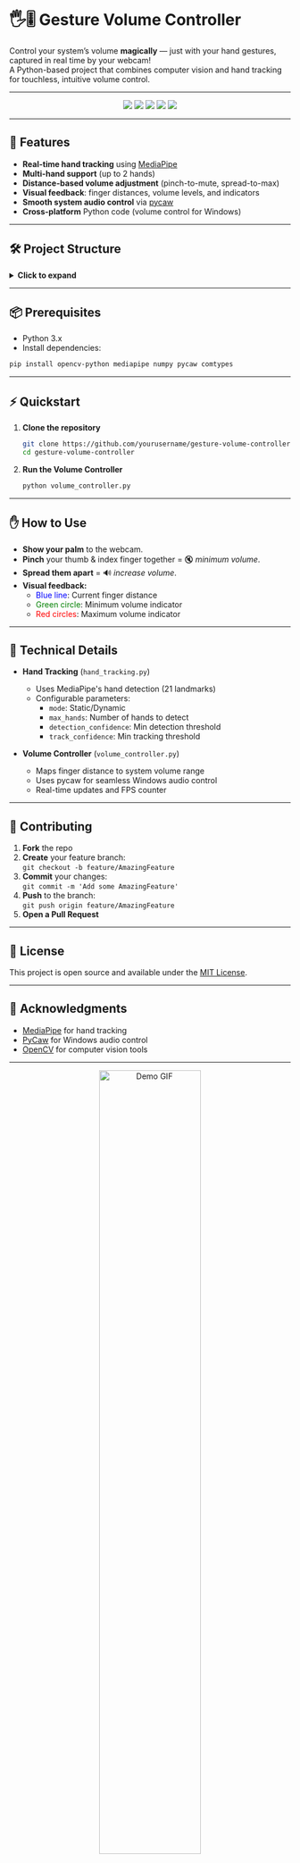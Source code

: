 # 🖐️🎚️ Gesture Volume Controller

Control your system’s volume **magically** — just with your hand gestures, captured in real time by your webcam!  
A Python-based project that combines computer vision and hand tracking for touchless, intuitive volume control.

---

<p align="center">
  <img src="https://img.shields.io/badge/Python-3.x-blue?logo=python" />
  <img src="https://img.shields.io/badge/OpenCV-✓-green?logo=opencv" />
  <img src="https://img.shields.io/badge/MediaPipe-✓-orange?logo=google" />
  <img src="https://img.shields.io/badge/pycaw-✓-purple" />
  <img src="https://img.shields.io/badge/License-MIT-yellow" />
</p>

---

## 🚀 Features

- **Real-time hand tracking** using [MediaPipe](https://google.github.io/mediapipe/)
- **Multi-hand support** (up to 2 hands)
- **Distance-based volume adjustment** (pinch-to-mute, spread-to-max)
- **Visual feedback**: finger distances, volume levels, and indicators
- **Smooth system audio control** via [pycaw](https://github.com/AndreMiras/pycaw)
- **Cross-platform** Python code (volume control for Windows)

---

## 🛠️ Project Structure

<details>
<summary><strong>Click to expand</strong></summary>

```
gesture-volume-controller/
├── hand_tracking.py        # Custom hand tracking class (MediaPipe)
├── volume_controller.py    # Main app: gesture-based volume control
├── README.md               # Project documentation
└── ...                     # Other supporting files/scripts
```
</details>

---

## 📦 Prerequisites

- Python 3.x
- Install dependencies:

```bash
pip install opencv-python mediapipe numpy pycaw comtypes
```

---

## ⚡ Quickstart

1. **Clone the repository**
    ```bash
    git clone https://github.com/yourusername/gesture-volume-controller.git
    cd gesture-volume-controller
    ```

2. **Run the Volume Controller**
    ```bash
    python volume_controller.py
    ```

---

## ✋ How to Use

- **Show your palm** to the webcam.
- **Pinch** your thumb & index finger together = 🔇 *minimum volume*.
- **Spread them apart** = 🔊 *increase volume*.
- **Visual feedback:**
    - <span style="color:blue;">Blue line</span>: Current finger distance
    - <span style="color:green;">Green circle</span>: Minimum volume indicator
    - <span style="color:red;">Red circles</span>: Maximum volume indicator

---

## 🧠 Technical Details

- **Hand Tracking** (`hand_tracking.py`)
    - Uses MediaPipe's hand detection (21 landmarks)
    - Configurable parameters:
        - `mode`: Static/Dynamic
        - `max_hands`: Number of hands to detect
        - `detection_confidence`: Min detection threshold
        - `track_confidence`: Min tracking threshold

- **Volume Controller** (`volume_controller.py`)
    - Maps finger distance to system volume range
    - Uses pycaw for seamless Windows audio control
    - Real-time updates and FPS counter

---

## 🤝 Contributing

1. **Fork** the repo
2. **Create** your feature branch:  
   `git checkout -b feature/AmazingFeature`
3. **Commit** your changes:  
   `git commit -m 'Add some AmazingFeature'`
4. **Push** to the branch:  
   `git push origin feature/AmazingFeature`
5. **Open a Pull Request**

---

## 📝 License

This project is open source and available under the [MIT License](LICENSE).

---

## 🙏 Acknowledgments

- [MediaPipe](https://google.github.io/mediapipe/) for hand tracking
- [PyCaw](https://github.com/AndreMiras/pycaw) for Windows audio control
- [OpenCV](https://opencv.org/) for computer vision tools

---

<p align="center">
  <img src="https://user-images.githubusercontent.com/yourusername/demo-gif.gif" alt="Demo GIF" width="60%" />
  <br/><em>Try it out and control your volume like a wizard! 🧙‍♂️</em>
</p>
